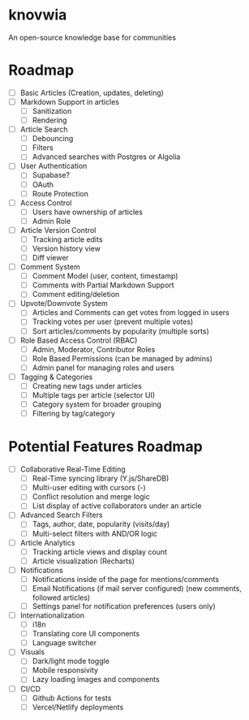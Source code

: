 # knovwia  
An open-source knowledge base for communities  

# Roadmap  
- [ ] Basic Articles (Creation, updates, deleting)  
- [ ] Markdown Support in articles  
    - [ ] Sanitization  
    - [ ] Rendering  
- [ ] Article Search  
    - [ ] Debouncing  
    - [ ] Filters  
    - [ ] Advanced searches with Postgres or Algolia  
- [ ] User Authentication  
    - [ ] Supabase?  
    - [ ] OAuth  
    - [ ] Route Protection  
- [ ] Access Control  
    - [ ] Users have ownership of articles  
    - [ ] Admin Role  
- [ ] Article Version Control  
    - [ ] Tracking article edits  
    - [ ] Version history view  
    - [ ] Diff viewer  
- [ ] Comment System  
    - [ ] Comment Model (user, content, timestamp)  
    - [ ] Comments with Partial Markdown Support  
    - [ ] Comment editing/deletion  
- [ ] Upvote/Downvote System  
    - [ ] Articles and Comments can get votes from logged in users  
    - [ ] Tracking votes per user (prevent multiple votes)  
    - [ ] Sort articles/comments by popularity (multiple sorts)  
- [ ] Role Based Access Control (RBAC)  
    - [ ] Admin, Moderator, Contributor Roles  
    - [ ] Role Based Permissions (can be managed by admins)  
    - [ ] Admin panel for managing roles and users  
- [ ] Tagging & Categories  
    - [ ] Creating new tags under articles  
    - [ ] Multiple tags per article (selector UI)  
    - [ ] Category system for broader grouping  
    - [ ] Filtering by tag/category  

# Potential Features Roadmap  
- [ ] Collaborative Real-Time Editing  
    - [ ] Real-Time syncing library (Y.js/ShareDB)  
    - [ ] Multi-user editing with cursors (-)  
    - [ ] Conflict resolution and merge logic  
    - [ ] List display of active collaborators under an article  
- [ ] Advanced Search Filters  
    - [ ] Tags, author, date, popularity (visits/day)  
    - [ ] Multi-select filters with AND/OR logic  
- [ ] Article Analytics  
    - [ ] Tracking article views and display count  
    - [ ] Article visualization (Recharts)  
- [ ] Notifications  
    - [ ] Notifications inside of the page for mentions/comments  
    - [ ] Email Notifications (if mail server configured) (new comments, followed articles)  
    - [ ] Settings panel for notification preferences (users only)  
- [ ] Internationalization  
    - [ ] i18n  
    - [ ] Translating core UI components  
    - [ ] Language switcher  
- [ ] Visuals  
    - [ ] Dark/light mode toggle  
    - [ ] Mobile responsivity  
    - [ ] Lazy loading images and components  
- [ ] CI/CD  
    - [ ] Github Actions for tests  
    - [ ] Vercel/Netlify deployments  